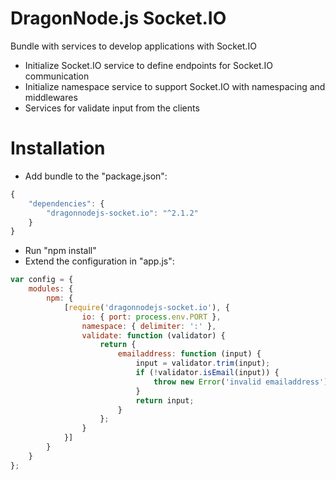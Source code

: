 # DragonNode.js Socket.IO
Bundle with services to develop applications with Socket.IO
- Initialize Socket.IO service to define endpoints for Socket.IO communication
- Initialize namespace service to support Socket.IO with namespacing and middlewares
- Services for validate input from the clients 

# Installation
- Add bundle to the "package.json":
```javascript
{
    "dependencies": {
        "dragonnodejs-socket.io": "^2.1.2"
    }
}
```
- Run "npm install"
- Extend the configuration in "app.js":
```javascript
var config = {
    modules: {
        npm: {
            [require('dragonnodejs-socket.io'), {
                io: { port: process.env.PORT },
                namespace: { delimiter: ':' },
                validate: function (validator) {
                    return {
                        emailaddress: function (input) {
                            input = validator.trim(input);
                            if (!validator.isEmail(input)) {
                                throw new Error('invalid emailaddress');
                            }
                            return input;
                        }
                    };
                }
            }]
        }
    }
};
```
